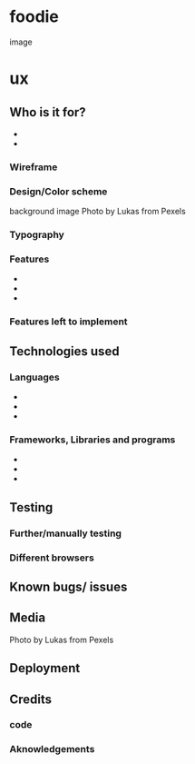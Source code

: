# foodie
image

# ux

## Who is it for?
-
-
### Wireframe

### Design/Color scheme

background image Photo by Lukas from Pexels

### Typography

### Features
-
-
-

### Features left to implement

## Technologies used

### Languages
-
-
-

### Frameworks, Libraries and programs
-
-
-

## Testing

### Further/manually testing

### Different browsers

## Known bugs/ issues

## Media

Photo by Lukas from Pexels 
## Deployment

## Credits
### code

### Aknowledgements